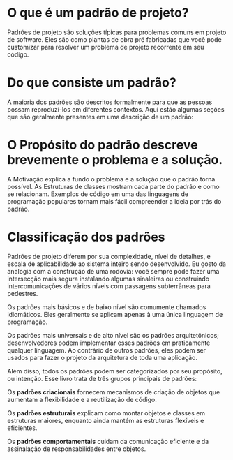 # O que é um padrão de projeto?

Padrões de projeto são soluções típicas para problemas comuns em projeto de software. Eles são como plantas de obra pré fabricadas que você pode customizar para resolver um problema de projeto recorrente em seu código.

# Do que consiste um padrão?

A maioria dos padrões são descritos formalmente para que as pessoas possam reproduzi-los em diferentes contextos. Aqui estão algumas seções que são geralmente presentes em uma descrição de um padrão:

# O Propósito do padrão descreve brevemente o problema e a solução.

A Motivação explica a fundo o problema e a solução que o padrão torna possível.
As Estruturas de classes mostram cada parte do padrão e como se relacionam.
Exemplos de código em uma das linguagens de programação populares tornam mais fácil compreender a ideia por trás do padrão.

# Classificação dos padrões

Padrões de projeto diferem por sua complexidade, nível de detalhes, e escala de aplicabilidade ao sistema inteiro sendo desenvolvido. Eu gosto da analogia com a construção de uma rodovia: você sempre pode fazer uma intersecção mais segura instalando algumas sinaleiras ou construindo intercomunicações de vários níveis com passagens subterrâneas para pedestres.

Os padrões mais básicos e de baixo nível são comumente chamados idiomáticos. Eles geralmente se aplicam apenas à uma única linguagem de programação.

Os padrões mais universais e de alto nível são os padrões arquitetônicos; desenvolvedores podem implementar esses padrões em praticamente qualquer linguagem. Ao contrário de outros padrões, eles podem ser usados para fazer o projeto da arquitetura de toda uma aplicação.

Além disso, todos os padrões podem ser categorizados por seu propósito, ou intenção. Esse livro trata de três grupos principais de padrões:

Os <strong>padrões criacionais</strong> fornecem mecanismos de criação de objetos que aumentam a flexibilidade e a reutilização de código.

Os <strong>padrões estruturais</strong> explicam como montar objetos e classes em estruturas maiores, enquanto ainda mantém as estruturas flexíveis e eficientes.

Os <strong>padrões comportamentais</strong> cuidam da comunicação eficiente e da assinalação de responsabilidades entre objetos.
